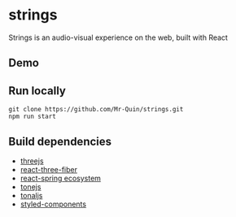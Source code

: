 # strings

Strings is an audio-visual experience on the web, built with React

## Demo

## Run locally
    git clone https://github.com/Mr-Quin/strings.git
    npm run start
    
## Build dependencies
* [threejs](https://threejs.org/)
* [react-three-fiber](https://github.com/react-spring/react-three-fiber/tree/master)
* [react-spring ecosystem](https://github.com/react-spring/react-three-fiber/tree/master#ecosystem)
* [tonejs](https://tonejs.github.io/)
* [tonaljs](https://github.com/tonaljs/tonal)
* [styled-components](https://styled-components.com/)
